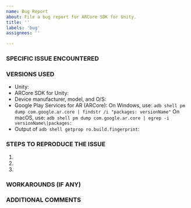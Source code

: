 ```yaml
---
name: Bug Report
about: File a bug report for ARCore SDK for Unity.
title: ''
labels: 'bug'
assignees: ''

---
```



### SPECIFIC ISSUE ENCOUNTERED


### VERSIONS USED
- Unity: 
- ARCore SDK for Unity: 
- Device manufacturer, model, and O/S: 
- Google Play Services for AR (ARCore): 
  On Windows, use: `adb shell pm dump com.google.ar.core | findstr /i "packages: versionName"`
  On macOS, use: `adb shell pm dump com.google.ar.core | egrep -i versionName\|packages:`
- Output of `adb shell getprop ro.build.fingerprint`: 


### STEPS TO REPRODUCE THE ISSUE
 1.
 1.
 1.


### WORKAROUNDS (IF ANY)


### ADDITIONAL COMMENTS
